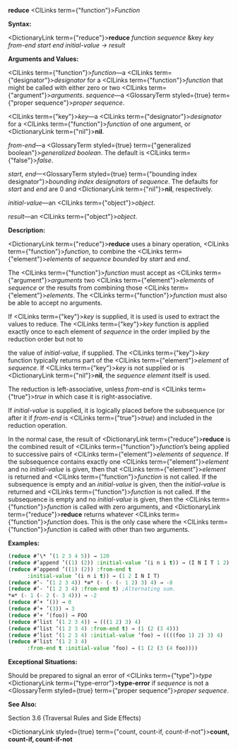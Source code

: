 **reduce** <ClLinks  term={"function"}><i>Function</i></ClLinks> 



**Syntax:** 



<DictionaryLink  term={"reduce"}><b>reduce</b></DictionaryLink> *function sequence* &amp;key *key from-end start end initial-value → result* 



**Arguments and Values:** 



<ClLinks  term={"function"}><i>function</i></ClLinks>—a <ClLinks  term={"designator"}><i>designator</i></ClLinks> for a <ClLinks  term={"function"}><i>function</i></ClLinks> that might be called with either zero or two <ClLinks  term={"argument"}><i>arguments</i></ClLinks>. *sequence*—a <GlossaryTerm styled={true} term={"proper sequence"}><i>proper sequence</i></GlossaryTerm>. 



<ClLinks  term={"key"}><i>key</i></ClLinks>—a <ClLinks  term={"designator"}><i>designator</i></ClLinks> for a <ClLinks  term={"function"}><i>function</i></ClLinks> of one argument, or <DictionaryLink  term={"nil"}><b>nil</b></DictionaryLink>. 



*from-end*—a <GlossaryTerm styled={true} term={"generalized boolean"}><i>generalized boolean</i></GlossaryTerm>. The default is <ClLinks  term={"false"}><i>false</i></ClLinks>. 



*start*, *end*—<GlossaryTerm styled={true} term={"bounding index designator"}><i>bounding index designators</i></GlossaryTerm> of *sequence*. The defaults for *start* and *end* are 0 and <DictionaryLink  term={"nil"}><b>nil</b></DictionaryLink>, respectively. 



*initial-value*—an <ClLinks  term={"object"}><i>object</i></ClLinks>. 



*result*—an <ClLinks  term={"object"}><i>object</i></ClLinks>. 



**Description:** 



<DictionaryLink  term={"reduce"}><b>reduce</b></DictionaryLink> uses a binary operation, <ClLinks  term={"function"}><i>function</i></ClLinks>, to combine the <ClLinks  term={"element"}><i>elements</i></ClLinks> of *sequence bounded* by *start* and *end*. 



The <ClLinks  term={"function"}><i>function</i></ClLinks> must accept as <ClLinks  term={"argument"}><i>arguments</i></ClLinks> two <ClLinks  term={"element"}><i>elements</i></ClLinks> of *sequence* or the results from combining those <ClLinks  term={"element"}><i>elements</i></ClLinks>. The <ClLinks  term={"function"}><i>function</i></ClLinks> must also be able to accept no arguments. 



If <ClLinks  term={"key"}><i>key</i></ClLinks> is supplied, it is used is used to extract the values to reduce. The <ClLinks  term={"key"}><i>key</i></ClLinks> function is applied exactly once to each element of *sequence* in the order implied by the reduction order but not to 







 



 



the value of *initial-value*, if supplied. The <ClLinks  term={"key"}><i>key</i></ClLinks> function typically returns part of the <ClLinks  term={"element"}><i>element</i></ClLinks> of *sequence*. If <ClLinks  term={"key"}><i>key</i></ClLinks> is not supplied or is <DictionaryLink  term={"nil"}><b>nil</b></DictionaryLink>, the *sequence element* itself is used. 



The reduction is left-associative, unless *from-end* is <ClLinks  term={"true"}><i>true</i></ClLinks> in which case it is right-associative. 



If *initial-value* is supplied, it is logically placed before the subsequence (or after it if *from-end* is <ClLinks  term={"true"}><i>true</i></ClLinks>) and included in the reduction operation. 



In the normal case, the result of <DictionaryLink  term={"reduce"}><b>reduce</b></DictionaryLink> is the combined result of <ClLinks  term={"function"}><i>function</i></ClLinks>’s being applied to successive pairs of <ClLinks  term={"element"}><i>elements</i></ClLinks> of *sequence*. If the subsequence contains exactly one <ClLinks  term={"element"}><i>element</i></ClLinks> and no *initial-value* is given, then that <ClLinks  term={"element"}><i>element</i></ClLinks> is returned and <ClLinks  term={"function"}><i>function</i></ClLinks> is not called. If the subsequence is empty and an *initial-value* is given, then the *initial-value* is returned and <ClLinks  term={"function"}><i>function</i></ClLinks> is not called. If the subsequence is empty and no *initial-value* is given, then the <ClLinks  term={"function"}><i>function</i></ClLinks> is called with zero arguments, and <DictionaryLink  term={"reduce"}><b>reduce</b></DictionaryLink> returns whatever <ClLinks  term={"function"}><i>function</i></ClLinks> does. This is the only case where the <ClLinks  term={"function"}><i>function</i></ClLinks> is called with other than two arguments. 



**Examples:**
```lisp
(reduce #’\* ’(1 2 3 4 5)) → 120 
(reduce #’append ’((1) (2)) :initial-value ’(i n i t)) → (I N I T 1 2) 
(reduce #’append ’((1) (2)) :from-end t 
	  :initial-value ’(i n i t)) → (1 2 I N I T) 
(reduce #’- ’(1 2 3 4)) *≡* (- (- (- 1 2) 3) 4) → -8 
(reduce #’- ’(1 2 3 4) :from-end t) ;Alternating sum. 
*≡* (- 1 (- 2 (- 3 4))) → -2 
(reduce #’+ ’()) → 0 
(reduce #’+ ’(3)) → 3 
(reduce #’+ ’(foo)) → FOO 
(reduce #’list ’(1 2 3 4)) → (((1 2) 3) 4) 
(reduce #’list ’(1 2 3 4) :from-end t) → (1 (2 (3 4))) 
(reduce #’list ’(1 2 3 4) :initial-value ’foo) → ((((foo 1) 2) 3) 4) 
(reduce #’list ’(1 2 3 4) 
	  :from-end t :initial-value ’foo) → (1 (2 (3 (4 foo)))) 
```
**Exceptional Situations:** 



Should be prepared to signal an error of <ClLinks  term={"type"}><i>type</i></ClLinks> <DictionaryLink  term={"type-error"}><b>type-error</b></DictionaryLink> if *sequence* is not a <GlossaryTerm styled={true} term={"proper sequence"}><i>proper sequence</i></GlossaryTerm>. 



**See Also:** 



Section 3.6 (Traversal Rules and Side Effects) 







 



 



<DictionaryLink styled={true} term={"count, count-if, count-if-not"}><b>count, count-if, count-if-not</b></DictionaryLink> 



